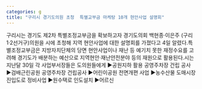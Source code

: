 ```yaml
---
categories: g
title: "구리시 경기도의원 초청  특별교부금 마케탕 10개 현안사업 설명회"
---
```

구리시는 경기도 제2차 특별조정교부금을 확보하고자 경기도의회 백현종·이은주 (구리1·2선거구)의원을 시에 초청해 지역 현안사업에 대한 설명회를 가졌다고 4일 알렸다.특별조정교부금은 지방자치단체의 당면 현안사업이나 재난 등 예기치 못한 재정수요를 고려해 경기도가 배분하는 예산으로 지역현안·재난안전분야 등의 재원으로 활용된다.시는 지난달 30일 각 사업부서장들은 도의원들에게 ▶공원지하 활용 공영주차장 건립 공사 ▶검배근린공원 공영주차장 건립공사 ▶어린이공원 전면개편 사업 ▶농수산물 도매시장 진입도로 정비사업 ▶원수택로 인도설치 ▶어르신